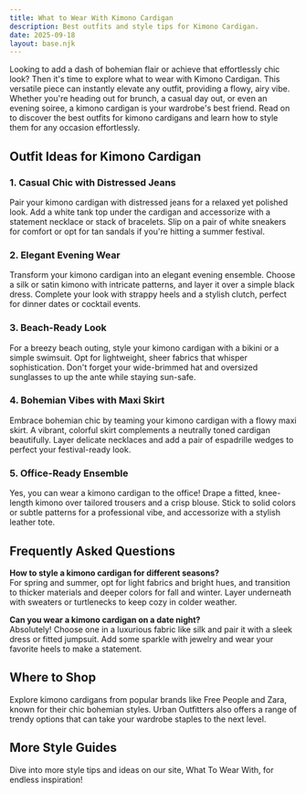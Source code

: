 ```yaml
---  
title: What to Wear With Kimono Cardigan  
description: Best outfits and style tips for Kimono Cardigan.  
date: 2025-09-18  
layout: base.njk  
---
```


Looking to add a dash of bohemian flair or achieve that effortlessly chic look? Then it's time to explore what to wear with Kimono Cardigan. This versatile piece can instantly elevate any outfit, providing a flowy, airy vibe. Whether you're heading out for brunch, a casual day out, or even an evening soiree, a kimono cardigan is your wardrobe's best friend. Read on to discover the best outfits for kimono cardigans and learn how to style them for any occasion effortlessly.

## Outfit Ideas for Kimono Cardigan

### 1. Casual Chic with Distressed Jeans
Pair your kimono cardigan with distressed jeans for a relaxed yet polished look. Add a white tank top under the cardigan and accessorize with a statement necklace or stack of bracelets. Slip on a pair of white sneakers for comfort or opt for tan sandals if you're hitting a summer festival.

### 2. Elegant Evening Wear
Transform your kimono cardigan into an elegant evening ensemble. Choose a silk or satin kimono with intricate patterns, and layer it over a simple black dress. Complete your look with strappy heels and a stylish clutch, perfect for dinner dates or cocktail events.

### 3. Beach-Ready Look
For a breezy beach outing, style your kimono cardigan with a bikini or a simple swimsuit. Opt for lightweight, sheer fabrics that whisper sophistication. Don't forget your wide-brimmed hat and oversized sunglasses to up the ante while staying sun-safe.

### 4. Bohemian Vibes with Maxi Skirt
Embrace bohemian chic by teaming your kimono cardigan with a flowy maxi skirt. A vibrant, colorful skirt complements a neutrally toned cardigan beautifully. Layer delicate necklaces and add a pair of espadrille wedges to perfect your festival-ready look.

### 5. Office-Ready Ensemble
Yes, you can wear a kimono cardigan to the office! Drape a fitted, knee-length kimono over tailored trousers and a crisp blouse. Stick to solid colors or subtle patterns for a professional vibe, and accessorize with a stylish leather tote.

## Frequently Asked Questions

**How to style a kimono cardigan for different seasons?**  
For spring and summer, opt for light fabrics and bright hues, and transition to thicker materials and deeper colors for fall and winter. Layer underneath with sweaters or turtlenecks to keep cozy in colder weather.

**Can you wear a kimono cardigan on a date night?**  
Absolutely! Choose one in a luxurious fabric like silk and pair it with a sleek dress or fitted jumpsuit. Add some sparkle with jewelry and wear your favorite heels to make a statement.

## Where to Shop

Explore kimono cardigans from popular brands like Free People and Zara, known for their chic bohemian styles. Urban Outfitters also offers a range of trendy options that can take your wardrobe staples to the next level.

## More Style Guides

Dive into more style tips and ideas on our site, What To Wear With, for endless inspiration!